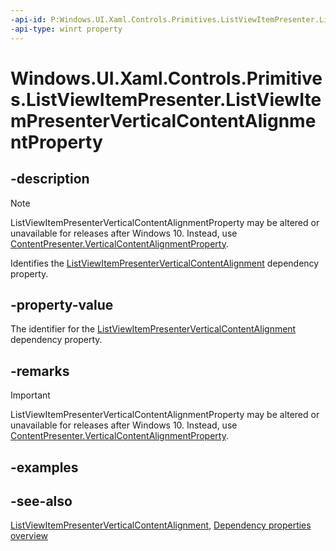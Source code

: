 ```yaml
---
-api-id: P:Windows.UI.Xaml.Controls.Primitives.ListViewItemPresenter.ListViewItemPresenterVerticalContentAlignmentProperty
-api-type: winrt property
---
```


<!-- Property syntax
public Windows.UI.Xaml.DependencyProperty ListViewItemPresenterVerticalContentAlignmentProperty { get; }
-->

# Windows.UI.Xaml.Controls.Primitives.ListViewItemPresenter.ListViewItemPresenterVerticalContentAlignmentProperty

## -description
> [!NOTE]
> ListViewItemPresenterVerticalContentAlignmentProperty may be altered or unavailable for releases after Windows 10. Instead, use [ContentPresenter.VerticalContentAlignmentProperty](../windows.ui.xaml.controls/contentpresenter_verticalcontentalignmentproperty.md).

Identifies the [ListViewItemPresenterVerticalContentAlignment](listviewitempresenter_listviewitempresenterverticalcontentalignment.md) dependency property.



## -property-value
The identifier for the [ListViewItemPresenterVerticalContentAlignment](listviewitempresenter_listviewitempresenterverticalcontentalignment.md) dependency property.

## -remarks
> [!IMPORTANT]
> ListViewItemPresenterVerticalContentAlignmentProperty may be altered or unavailable for releases after Windows 10. Instead, use [ContentPresenter.VerticalContentAlignmentProperty](../windows.ui.xaml.controls/contentpresenter_verticalcontentalignmentproperty.md).

## -examples

## -see-also
[ListViewItemPresenterVerticalContentAlignment](listviewitempresenter_listviewitempresenterverticalcontentalignment.md), [Dependency properties overview](/windows/uwp/xaml-platform/dependency-properties-overview)
